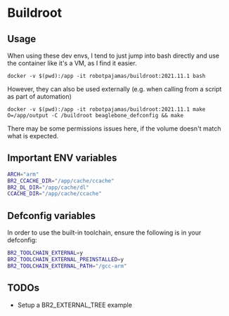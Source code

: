 # Buildroot

## Usage

When using these dev envs, I tend to just jump into bash directly and use the container like it's a VM, as I find it easier. 

`docker -v $(pwd):/app -it robotpajamas/buildroot:2021.11.1 bash`

However, they can also be used externally (e.g. when calling from a script as part of automation)

`docker -v $(pwd):/app -it robotpajamas/buildroot:2021.11.1 make O=/app/output -C /buildroot beaglebone_defconfig && make`

There may be some permissions issues here, if the volume doesn't match what is expected.

## Important ENV variables

```bash
ARCH="arm"
BR2_CCACHE_DIR="/app/cache/ccache"
BR2_DL_DIR="/app/cache/dl"
CCACHE_DIR="/app/cache/ccache"
```

## Defconfig variables

In order to use the built-in toolchain, ensure the following is in your defconfig:

```bash
BR2_TOOLCHAIN_EXTERNAL=y
BR2_TOOLCHAIN_EXTERNAL_PREINSTALLED=y
BR2_TOOLCHAIN_EXTERNAL_PATH="/gcc-arm"
```

## TODOs

- Setup a BR2_EXTERNAL_TREE example
